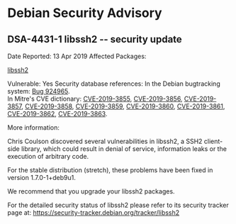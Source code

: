 
Debian Security Advisory
========================


DSA-4431-1 libssh2 -- security update
-------------------------------------



Date Reported:
13 Apr 2019
Affected Packages:

[libssh2](https://packages.debian.org/src:libssh2)

Vulnerable:
Yes
Security database references:
In the Debian bugtracking system: [Bug 924965](https://bugs.debian.org/cgi-bin/bugreport.cgi?bug=924965).  
In Mitre's CVE dictionary: [CVE-2019-3855](https://security-tracker.debian.org/tracker/CVE-2019-3855), [CVE-2019-3856](https://security-tracker.debian.org/tracker/CVE-2019-3856), [CVE-2019-3857](https://security-tracker.debian.org/tracker/CVE-2019-3857), [CVE-2019-3858](https://security-tracker.debian.org/tracker/CVE-2019-3858), [CVE-2019-3859](https://security-tracker.debian.org/tracker/CVE-2019-3859), [CVE-2019-3860](https://security-tracker.debian.org/tracker/CVE-2019-3860), [CVE-2019-3861](https://security-tracker.debian.org/tracker/CVE-2019-3861), [CVE-2019-3862](https://security-tracker.debian.org/tracker/CVE-2019-3862), [CVE-2019-3863](https://security-tracker.debian.org/tracker/CVE-2019-3863).  

More information:

Chris Coulson discovered several vulnerabilities in libssh2, a SSH2
client-side library, which could result in denial of service,
information leaks or the execution of arbitrary code.


For the stable distribution (stretch), these problems have been fixed in
version 1.7.0-1+deb9u1.


We recommend that you upgrade your libssh2 packages.


For the detailed security status of libssh2 please refer to its security
tracker page at:
<https://security-tracker.debian.org/tracker/libssh2>





